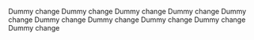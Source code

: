 Dummy change
Dummy change
Dummy change
Dummy change
Dummy change
Dummy change
Dummy change
Dummy change
Dummy change
Dummy change
